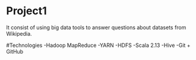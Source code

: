 # Project1
It consist of using big data tools to answer questions about datasets from Wikipedia.


#Technologies
-Hadoop MapReduce
-YARN
-HDFS
-Scala 2.13
-Hive
-Git + GitHub
